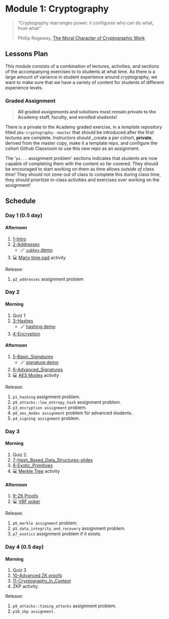 # Module 1: Cryptography

> “Cryptography rearranges power: it configures who can do what, from what”
>
> Phillip Rogaway, [The Moral Character of Cryptographic Work](https://eprint.iacr.org/2015/1162.pdf)

## Lessons Plan

This module consists of a combination of lectures, activities, and sections of the accompanying exercises to to students at what time.
As there is a large amount of variance in student experience around cryptography, we want to make sure that we have a variety of content for students of different experience levels.

### Graded Assignment

> **All graded assignments and solutions must remain private to the Academy staff, faculty, and enrolled students!**

There is a private to the Academy graded exercise, in a _template repository_ titled `pba-cryptography--master` that should be introduced after the first lectures are complete.
Instructors should \_create a per cohort, **private**, derived from the master copy, make it a template repo, and configure the cohort Github Classroom to use this new repo as an assignment.

The '`px...` assignment problem' sections indicates that students are now capable of completing them with the content so far covered.
They should be encouraged to start working on them as time allows _outside of class time!_
They should not zone-out of class to complete this during class time, they should prioritize in-class activities and exercises over working on the assignment!

## Schedule

### Day 1 (0.5 day)

#### Afternoon

1. [1-Intro](1-Intro-slides.md)
1. [2-Addresses](2-Addresses-slides.md)
   - 🪄 [`subkey` demo](./materials/subkey-demo.md)
1. 💻 [Many time pad](./materials/many-time-pad.md) activity

Release:
1. `p2_addresses` assignment problem


### Day 2

#### Morning

1. Quiz 1
1. [3-Hashes](3-Hashes-slides.md)
   - 🪄 [hashing demo](./materials/hash-rust-repl-demo.md)
1.  [4-Encryption](4-Encryption-slides.md)

#### Afternoon

1. [5-Basic_Signatures](5-Basic_Signatures-slides.md)
   - 🪄 [signature demo](./materials/signature-demo.ipynb)
1. [6-Advanced_Signatures](6-Advanced_Signatures-slides.md)
1. 💻 [AES Modes](./materials/aes-modes-activity/) activity

Release:
1. `p1_hashing` assignment problem.
1. `p9_attacks::low_entropy_hash` assignment problem.
1. `p3_encryption assignment` problem.
1. `p8_aes_modes assignment` problem for advanced students.
1. `p4_signing assignment` problem.

### Day 3

#### Morning

1. Quiz 2.
1. [7-Hash_Based_Data_Structures-slides](./7-Hash_Based_Data_Structures-slides.md)
1. [8-Exotic_Primitives](8-Exotic_Primitives-slides.md)
1. 💻 [Merkle Tree](./materials/merkle-tree-activity/) activity

#### Afternoon

1. [9-ZK Proofs](9-ZK_Proofs-slides.md)
1. 💻 [VRF poker](./materials/vrf_card_activity.rs)

Release:
1. `p6_merkle assignment` problem.
1. `p5_data_integrity_and_recovery` assignment problem.
1. `p7_exotics` assignment problem if it exists.

### Day 4 (0.5 day)

#### Morning

1. Quiz 3
1. [10-Advanced ZK proofs](10-Advanced_ZK_proofs-slides.md)
1. [11-Cryptography_In_Context](11-Cryptography_In_Context-slides.md)
1. ZKP activity.

Release:
1. `p9_attacks::timing_attacks` assignment problem.
1. `p10_zkp assignment.`

